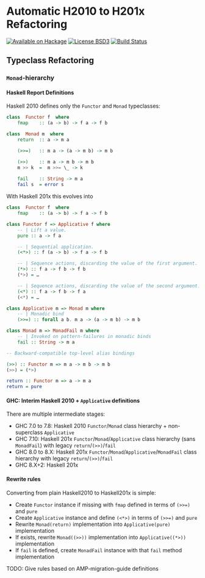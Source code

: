 Automatic H2010 to H201x Refactoring
====================================

[![Available on Hackage][badge-hackage]][hackage]
[![License BSD3][badge-license]][license]
[![Build Status][badge-travis]][travis]

[badge-travis]: https://travis-ci.org/alanz/Hs2010To201X.png?branch=master
[travis]: https://travis-ci.org/alanz/Hs2010To201X
[badge-hackage]: https://img.shields.io/hackage/v/Hs2010To201X.svg?dummy
[hackage]: https://hackage.haskell.org/package/Hs2010To201X
[badge-license]: https://img.shields.io/badge/license-BSD3-green.svg?dummy
[license]: https://github.com/alanz/Hs2010To201X/blob/master/LICENSE

Typeclass Refactoring
---------------------

### `Monad`-hierarchy

#### Haskell Report Definitions

Haskell 2010 defines only the `Functor` and `Monad` typeclasses:

```haskell
class  Functor f  where
    fmap    :: (a -> b) -> f a -> f b

class  Monad m  where
    return  :: a -> m a

    (>>=)   :: m a -> (a -> m b) -> m b

    (>>)    :: m a -> m b -> m b
    m >> k  =  m >>= \_ -> k
    
    fail    :: String -> m a
    fail s  = error s
```

With Haskell 201x this evolves into

```haskell
class  Functor f  where
    fmap    :: (a -> b) -> f a -> f b

class Functor f => Applicative f where
    -- | Lift a value.
    pure :: a -> f a

    -- | Sequential application.
    (<*>) :: f (a -> b) -> f a -> f b

    -- | Sequence actions, discarding the value of the first argument.
    (*>) :: f a -> f b -> f b
    (*>) = …

    -- | Sequence actions, discarding the value of the second argument.
    (<*) :: f a -> f b -> f a
    (<*) = …

class Applicative m => Monad m where
    -- | Monadic bind
    (>>=) :: forall a b. m a -> (a -> m b) -> m b

class Monad m => MonadFail m where
    -- | Invoked on pattern-failures in monadic binds
    fail :: String -> m a

-- Backward-compatible top-level alias bindings

(>>) :: Functor m => m a -> m b -> m b
(>>) = (*>)

return :: Functor m => a -> m a
return = pure
```


#### GHC: Interim Haskell 2010 + `Applicative` definitions

There are multiple intermediate stages:

 - GHC 7.0 to 7.8: Haskell 2010 `Functor`/`Monad` class hierarchy + non-superclass `Applicative`
 - GHC 7.10:       Haskell 201x `Functor`/`Monad`/`Applicative` class hierarchy (sans `MonadFail`) with legacy `return`/`(>>)`/`fail`
 - GHC 8.0 to 8.X: Haskell 201x `Functor`/`Monad`/`Applicative`/`MonadFail` class hierarchy with legacy `return`/`(>>)`/`fail`
 - GHC 8.X+2:      Haskell 201x

#### Rewrite rules

Converting from plain Haskell2010 to Haskell201x is simple:

- Create `Functor` instance if missing with `fmap` defined in terms of `(>>=)` and `pure`
- Create `Applicative` instance and define `(<*>)` in terms of `(>>=)` and `pure`
- Rewrite `Monad(return)` implementation into `Applicative(pure)` implementation
- If exists, rewrite `Monad((>>))` implementation into `Applicative((*>))` implementation
- If `fail` is defined, create `MonadFail` instance with that `fail` method implementation

TODO: Give rules based on AMP-migration-guide definitions
